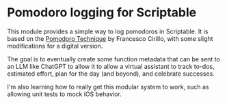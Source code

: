 # Pomodoro logging for Scriptable

This module provides a simple way to log pomodoros in Scriptable. It is based on the [Pomodoro Technique](https://en.wikipedia.org/wiki/Pomodoro_Technique) by Francesco Cirillo, with some slight modifications for a digital version.

The goal is to eventually create some function metadata that can be sent to an LLM like ChatGPT to allow it to allow a virtual assistant to track to-dos, estimated effort, plan for the day (and beyond), and celebrate successes.

I'm also learning how to really get this modular system to work, such as allowing unit tests to mock iOS behavior.